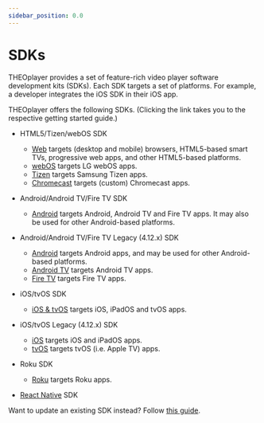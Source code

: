 ```yaml
---
sidebar_position: 0.0
---
```


# SDKs

THEOplayer provides a set of feature-rich video player software development kits (SDKs).
Each SDK targets a set of platforms.
For example, a developer integrates the iOS SDK in their iOS app.

THEOplayer offers the following SDKs. (Clicking the link takes you to the respective getting started guide.)

- HTML5/Tizen/webOS SDK

  - [Web](./01-web/00-getting-started.mdx) targets (desktop and mobile) browsers, HTML5-based smart TVs, progressive web apps, and other HTML5-based platforms.
  - [webOS](./07-webos/00-getting-started.md) targets LG webOS apps.
  - [Tizen](./08-tizen/00-getting-started.md) targets Samsung Tizen apps.
  - [Chromecast](./06-chromecast/00-getting-started.md) targets (custom) Chromecast apps.

- Android/Android TV/Fire TV SDK

  - [Android](02-android/00-getting-started.md) targets Android, Android TV and Fire TV apps. It may also be used for other Android-based platforms.

- Android/Android TV/Fire TV Legacy (4.12.x) SDK

  - [Android](02-android-legacy-v4/00-getting-started.md) targets Android apps, and may be used for other Android-based platforms.
  - [Android TV](./04-android-tv/00-getting-started.md) targets Android TV apps.
  - [Fire TV](./10-fire-tv/00-getting-started.md) targets Fire TV apps.

- iOS/tvOS SDK

  - [iOS & tvOS](03-ios/00-getting-started.md) targets iOS, iPadOS and tvOS apps.

- iOS/tvOS Legacy (4.12.x) SDK

  - [iOS](03-ios-legacy-v4/00-getting-started.md) targets iOS and iPadOS apps.
  - [tvOS](./05-tvos/00-getting-started.md) targets tvOS (i.e. Apple TV) apps.

- Roku SDK

  - [Roku](./09-roku/00-getting-started.mdx) targets Roku apps.

- [React Native](../02-frameworks/03-react-native/00-getting-started.md) SDK

Want to update an existing SDK instead? Follow [this guide](./01-how-to-update-a-sdk.md).
